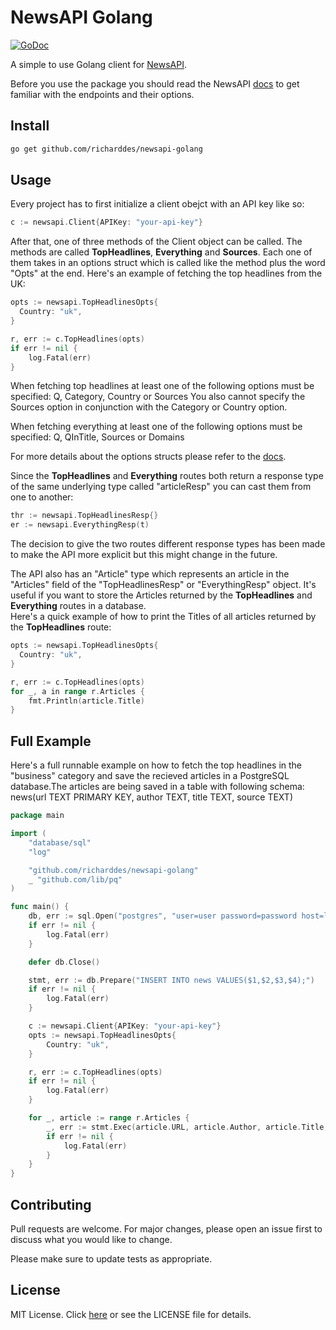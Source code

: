 # NewsAPI Golang
[![GoDoc](https://godoc.org/github.com/richarddes/newsapi-golang?status.svg)](https://godoc.org/github.com/richarddes/newsapi-golang)

A simple to use Golang client for [NewsAPI](https://newsapi.org/).

Before you use the package you should read the NewsAPI [docs](https://newsapi.org/docs) to get familiar with the endpoints and their options.

## Install
```sh
go get github.com/richarddes/newsapi-golang
```

## Usage
Every project has to first initialize a client obejct with an API key like so:
```go
c := newsapi.Client{APIKey: "your-api-key"}
```
After that, one of three methods of the Client object can be called. The methods are called **TopHeadlines**, **Everything** and **Sources**. Each one of them takes in an options struct which is called like the method plus the word "Opts" at the end.
Here's an example of fetching the top headlines from the UK:
```go
opts := newsapi.TopHeadlinesOpts{
  Country: "uk",
}

r, err := c.TopHeadlines(opts)
if err != nil {
	log.Fatal(err)
}
```
When fetching top headlines at least one of the following options must be specified: Q, Category, Country or Sources
You also cannot specify the Sources option in conjunction with the Category or Country option.

When fetching everything at least one of the following options must be specified: Q, QInTitle, Sources or Domains

For more details about the options structs please refer to the [docs](https://godoc.org/github.com/richarddes/newsapi-golang).

Since the **TopHeadlines** and **Everything** routes both return a response type of the same underlying type called "articleResp" you can cast them from one to another: 
```go
thr := newsapi.TopHeadlinesResp{}
er := newsapi.EverythingResp(t)
```
The decision to give the two routes different response types has been made to make the API more explicit but this might change in the future.

The API also has an "Article" type which represents an article in the "Articles" field of the "TopHeadlinesResp" or "EverythingResp" object. It's useful if you want to store the Articles returned by the **TopHeadlines** and **Everything** routes in a database.   
Here's a quick example of how to print the Titles of all articles returned by the **TopHeadlines** route:
```go
opts := newsapi.TopHeadlinesOpts{
  Country: "uk",
}

r, err := c.TopHeadlines(opts)
for _, a in range r.Articles {
	fmt.Println(article.Title)	
}
```


## Full Example
Here's a full runnable example on how to fetch the top headlines in the "business" category and save the recieved articles in a PostgreSQL database.The articles are being saved in a table with following schema:   
news(url TEXT PRIMARY KEY, author TEXT, title TEXT, source TEXT)
```go
package main

import (
	"database/sql"
	"log"

	"github.com/richarddes/newsapi-golang"
	_ "github.com/lib/pq"
)

func main() {
	db, err := sql.Open("postgres", "user=user password=password host=localhost port=5432")
	if err != nil {
		log.Fatal(err)
	}

	defer db.Close()

	stmt, err := db.Prepare("INSERT INTO news VALUES($1,$2,$3,$4);")
	if err != nil {
		log.Fatal(err)
	}

	c := newsapi.Client{APIKey: "your-api-key"}
	opts := newsapi.TopHeadlinesOpts{
		Country: "uk",
	}

	r, err := c.TopHeadlines(opts)
	if err != nil {
		log.Fatal(err)
	}

	for _, article := range r.Articles {
		_, err := stmt.Exec(article.URL, article.Author, article.Title, article.Source)
		if err != nil {
			log.Fatal(err)
		}
	}
}
```

## Contributing
Pull requests are welcome. For major changes, please open an issue first to discuss what you would like to change.

Please make sure to update tests as appropriate.

## License

MIT License. Click [here](https://choosealicense.com/licenses/mit/) or see the LICENSE file for details.

